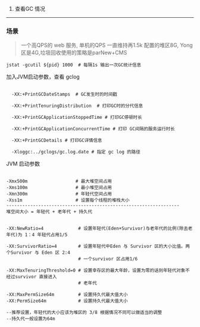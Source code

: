 1. 查看GC 情况

----------------------------------------------------------------------------
### 场景

> 一个高QPS的 web 服务, 单机的QPS 一直维持再1.5k
> 配置的堆区8G, Yong区是4G,垃圾回收使用的策略是parNew+CMS



```shell
jstat -gcutil ${pid} 1000  # 每隔1s 输出一次GC统计信息

```

加入JVM启动参数，查看 gclog 

``` shell

  -XX:+PrintGCDateStamps  # GC发生时的时间戳

  -XX:+PrintTenuringDistribution  # 打印GC时的分代信息

  -XX:+PrintGCApplicationStoppedTime # 打印GC停顿时长

  -XX:+PrintGCApplicationConcurrentTime # 打印 GC间隔的服务运行时长

  -XX:+PrintGCDetails # 打印GC详情信息

  -Xloggc:../gclogs/gc.log.date # 指定 gc log 的路径

```

JVM 启动参数

```

-Xmx500m                  # 最大堆空间占用
-Xms100m                  # 最小堆空间占用
-Xmn300m                  # 年轻代空间占用
-Xss1m                    # 设置每个线程的堆栈大小
-----------------------------------------------------------------
堆空间大小 = 年轻代 + 老年代 + 持久代


-XX:NewRatio=4             # 设置年轻代(Eden+Survivor)与老年代的比例(除去老年代)为 1：4 年轻代占用1/5

-XX:SurvivorRatio=4        # 设置年轻代中Eden 与 Survivor 区的大小比值。两个Survivor 与 Eden 区 2:4 
                           # 一个survivor 区占用1/6

-XX:MaxTenuringThreshold=0 # 设置幸存区的最大年龄，设置为零的话则年轻代对象不经过survivor 直接进入
                           # 老年代

-XX:MaxPermSize64m         # 设置持久代最大值大小
-XX:PermSize64m            # 设置持久代最大值大小

--推荐设置，年轻代的大小应该为堆区的 3/8 根据情况不同可以做适当的调整
--持久代一般设置为64m

```
